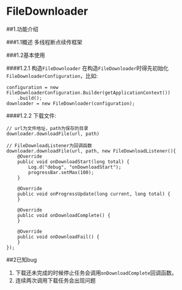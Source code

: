 # FileDownloader

##1.功能介绍

###1.1概述
多线程断点续传框架

###1.2基本使用

####1.2.1 构造`FileDownloader`
在构造`FileDownloader`时得先初始化`FileDownloaderConfiguration`，比如:
```
configuration = new FileDownloaderConfiguration.Builder(getApplicationContext())
    .build();
downloader = new FileDownloader(configuration);
```
####1.2.2 下载文件:
```
// url为文件地址，path为保存的目录
downloader.downloadFile(url, path)

// FileDownloadListener为回调函数
downloader.downloadFile(url, path, new FileDownloadListener(){
	@Override
	public void onDownloadStart(long total) {
		Log.d("debug", "onDownloadStart");
		progressBar.setMax(100);
	}

	@Override
	public void onProgressUpdate(long current, long total) {
	}

	@Override
	public void onDownloadComplete() {
	}

	@Override
	public void onDownloadFail() {
	}
});

```


##2已知bug
1. 下载还未完成的时候停止任务会调用`onDownloadComplete`回调函数。
2. 连续两次调用下载任务会出现问题

